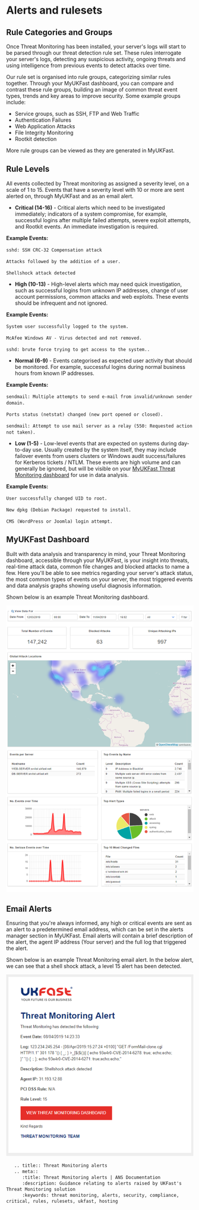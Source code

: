 # Alerts and rulesets

## Rule Categories and Groups

Once Threat Monitoring has been installed, your server's logs will start to be parsed through our threat detection rule set. These rules interrogate your server's logs, detecting any suspicious activity, ongoing threats and using intelligence from previous events to detect attacks over time.

Our rule set is organised into rule groups, categorizing similar rules together. Through your MyUKFast dashboard, you can compare and contrast these rule groups, building an image of common threat event types, trends and key areas to improve security. Some example groups include:

* Service groups, such as SSH, FTP and Web Traffic
* Authentication Failures
* Web Application Attacks
* File Integrity Monitoring
* Rootkit detection

More rule groups can be viewed as they are generated in MyUKFast.

## Rule Levels

All events collected by Threat monitoring as assigned a severity level, on a scale of 1 to 15. Events that have a severity level with 10 or more are sent alerted on, through MyUKFast and as an email alert.

- **Critical (14-16)** -
Critical alerts which need to be investigated immediately; indicators of a system compromise, for example, successful logins after multiple failed attempts, severe exploit attempts, and Rootkit events. An immediate investigation is required.

**Example Events:**

`sshd: SSH CRC-32 Compensation attack`

`Attacks followed by the addition of a user.`

`Shellshock attack detected`

- **High (10-13)** -
High-level alerts which may need quick investigation, such as successful logins from unknown IP addresses, change of user account permissions, common attacks and web exploits. These events should be infrequent and not ignored.

**Example Events:**

`System user successfully logged to the system.`

`McAfee Windows AV - Virus detected and not removed.`

`sshd: brute force trying to get access to the system..`

- **Normal (6-9)** -
Events categorised as expected user activity that should be monitored. For example, successful logins during normal business hours from known IP addresses.

**Example Events:**

`sendmail: Multiple attempts to send e-mail from invalid/unknown sender domain.`

`Ports status (netstat) changed (new port opened or closed).`

`sendmail: Attempt to use mail server as a relay (550: Requested action not taken).`


- **Low (1-5)** -
Low-level events that are expected on systems during day-to-day use. Usually created by the system itself, they may include failover events from users clusters or Windows audit success/failures for Kerberos tickets / NTLM. These events are high volume and can generally be ignored, but will be visible on your [MyUKFast Threat Monitoring dashboard](#myukfast-dashboard) for use in data analysis.

**Example Events:**

`User successfully changed UID to root.`

`New dpkg (Debian Package) requested to install.`

`CMS (WordPress or Joomla) login attempt.`

## MyUKFast Dashboard

Built with data analysis and transparency in mind, your Threat Monitoring dashboard, accessible through your MyUKFast, is your insight into threats, real-time attack data, common file changes and blocked attacks to name a few. Here you'll be able to see metrics regarding your server's attack status, the most common types of events on your server, the most triggered events and data analysis graphs showing useful diagnosis information.

Shown below is an example Threat Monitoring dashboard.

<div style="text-align: center;">

![thmon-dashboard](files/thmon-dashboard.PNG)

</div>

## Email Alerts

Ensuring that you're always informed, any high or critical events are sent as an alert to a predetermined email address, which can be set in the alerts manager section in MyUKFast. Email alerts will contain a brief description of the alert, the agent IP address (Your server) and the full log that triggered the alert.

Shown below is an example Threat Monitoring email alert. In the below alert, we can see that a shell shock attack, a level 15 alert has been detected.

<div style="text-align: center;">

![example-alert](files/example-alert.PNG)

</div>


```eval_rst
   .. title:: Threat Monitoring alerts
   .. meta::
      :title: Threat Monitoring alerts | ANS Documentation
      :description: Guidance relating to alerts raised by UKFast's Threat Monitoring solution
      :keywords: threat monitoring, alerts, security, compliance, critical, rules, rulesets, ukfast, hosting
```
